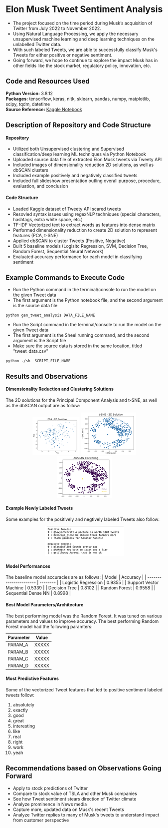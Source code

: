 # Elon Musk Tweet Sentiment Analysis

- The project focused on the time period during Musk’s acquisition of Twitter from July 2022 to November 2022.
- Using Natural Language Processing, we apply the necessary unsupervised machine learning and deep learning techniques on the unlabelled Twitter data. 
- With such labeled Tweets, we are able to successfully classify Musk's Tweets for either positive or negative sentiment.
- Going forward, we hope to continue to explore the impact Musk has in other fields like the stock market, regulatory policy, innovation, etc.


## Code and Resources Used

**Python Version:** 3.8.12\
**Packages:** tensorflow, keras, nltk, sklearn, pandas, numpy, matplotlib, scipy, tqdm, datetime\
**Source Reference:** [Kaggle Notebook](https://www.kaggle.com/datasets/gpreda/elon-musk-tweets)


## Description of Repository and Code Structure

#### Repository

- Utilized both Unsupervised clustering and Supervised classification/deep learning ML techniques via Python Notebook
- Uploaded source data file of extracted Elon Musk tweets via Tweety API
- Included images of dimensionality reduction 2D solutions, as well as dbSCAN clusters
- Included example positively and negatively classified tweets
- Included full slideshow presentation outling overall purpose, procedure, evaluation, and conclusion

#### Code Structure

- Loaded Kaggle dataset of Tweety API scared tweets
- Resovled syntax issues using regexNLP techniques (special characters, hashtags, extra white space, etc.)
- TF-IDF Vectorized text to extract words as features into dense matrix
- Performed dimensionality reduction to create 2D solution to represent features (PCA, t-SNE)
- Applied dbSCAN to cluster Tweets (Positive, Negative)
- Built 5 baseline models (Logisitc Regression, SVM, Decision Tree, Random Forest, Sequential Neural Network)
- Evaluated accuracy performance for each model in classifying sentiment 

## Example Commands to Execute Code

- Run the Python command in the terminal/console to run the model on the given Tweet data
- The first argument is the Python notebook file, and the second argument is the source data file
```
python gen_tweet_analysis DATA_FILE_NAME
```

- Run the Script command in the terminal/console to run the model on the given Tweet data
- The first argument is the Sheel running command, and the second argument is the Script file
- Make sure the source data is stored in the same location, titled "tweet_data.csv" 
```
python ./sh  SCRIPT_FILE_NAME
```

## Results and Observations

#### Dimensionality Reduction and Clustering Solutions

The 2D solutions for the Principal Component Analysis and t-SNE, as well as the dbSCAN output are as follow:
<p align="center">
  <img alt="PCA 2D Solution" src="pca_2d_solution.png" width="30%">
  <img alt="t-SNE 2D Solution" src="tsne_2d_solution.png" width="35%">
  <img alt="dbSCAN Output" src="dbSCAN.png" width="35%">
</p>


#### Example Newly Labeled Tweets

Some examples for the positively and negtively labeled Tweets also follow:
<p align="center">
  <img alt="Positive/Negaive Tweets" src="pos_neg_tweets.png" width="50%">
</p>


#### Model Performances

The baseline model accuracies are as follows:
| Model                  | Accuracy |
| ---------------------- | -------- |
| Logistic Regression    | 0.9355   |
| Support Vector Machine | 0.5339   |
| Decision Tree          | 0.8102   |
| Random Forest          | 0.9558   |
| Sequential Dense NN    | 0.8998   |



#### Best Model Parameters/Architecture

The best performing model was the Random Forest. It was tuned on various parameters and values to improve accuracy.
The best performing Random Forest model had the following paramters:

| Parameter | Value |
| --------- | ----- |
| PARAM_A   | XXXXX |
| PARAM_B   | XXXXX |
| PARAM_C   | XXXXX |
| PARAM_D   | XXXXX |


#### Most Predictive Features

Some of the vectorized Tweet features that led to positive sentiment labeled tweets follow:
1. absolutely
2. exactly
3. good
4. great
5. interesting
6. like
7. real
8. right
9. work
10. yeah


## Recommendations based on Observations Going Forward

- Apply to stock predictions of Twitter
- Compare to stock value of TSLA and other Musk companies
- See how Tweet sentiment stears direction of Twitter climate
- Analyze prominence in News media
- Capture more, updated data on Musk's recent Tweets
- Analyze Twitter replies to many of Musk's tweets to understand impact from customer perspective





